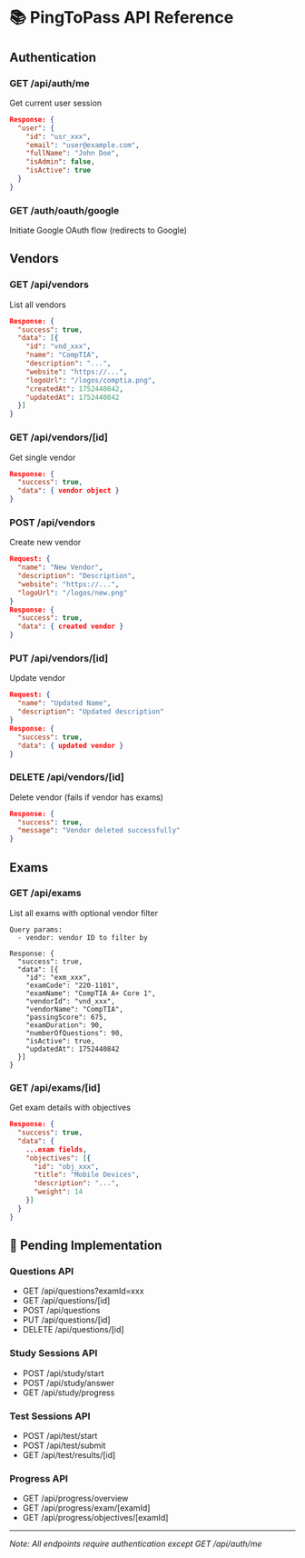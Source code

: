 # 📚 PingToPass API Reference

## Authentication

### GET /api/auth/me
Get current user session
```json
Response: {
  "user": {
    "id": "usr_xxx",
    "email": "user@example.com",
    "fullName": "John Doe",
    "isAdmin": false,
    "isActive": true
  }
}
```

### GET /auth/oauth/google
Initiate Google OAuth flow (redirects to Google)

## Vendors

### GET /api/vendors
List all vendors
```json
Response: {
  "success": true,
  "data": [{
    "id": "vnd_xxx",
    "name": "CompTIA",
    "description": "...",
    "website": "https://...",
    "logoUrl": "/logos/comptia.png",
    "createdAt": 1752440842,
    "updatedAt": 1752440842
  }]
}
```

### GET /api/vendors/[id]
Get single vendor
```json
Response: {
  "success": true,
  "data": { vendor object }
}
```

### POST /api/vendors
Create new vendor
```json
Request: {
  "name": "New Vendor",
  "description": "Description",
  "website": "https://...",
  "logoUrl": "/logos/new.png"
}
Response: {
  "success": true,
  "data": { created vendor }
}
```

### PUT /api/vendors/[id]
Update vendor
```json
Request: {
  "name": "Updated Name",
  "description": "Updated description"
}
Response: {
  "success": true,
  "data": { updated vendor }
}
```

### DELETE /api/vendors/[id]
Delete vendor (fails if vendor has exams)
```json
Response: {
  "success": true,
  "message": "Vendor deleted successfully"
}
```

## Exams

### GET /api/exams
List all exams with optional vendor filter
```
Query params:
  - vendor: vendor ID to filter by

Response: {
  "success": true,
  "data": [{
    "id": "exm_xxx",
    "examCode": "220-1101",
    "examName": "CompTIA A+ Core 1",
    "vendorId": "vnd_xxx",
    "vendorName": "CompTIA",
    "passingScore": 675,
    "examDuration": 90,
    "numberOfQuestions": 90,
    "isActive": true,
    "updatedAt": 1752440842
  }]
}
```

### GET /api/exams/[id]
Get exam details with objectives
```json
Response: {
  "success": true,
  "data": {
    ...exam fields,
    "objectives": [{
      "id": "obj_xxx",
      "title": "Mobile Devices",
      "description": "...",
      "weight": 14
    }]
  }
}
```

## 🚧 Pending Implementation

### Questions API
- GET /api/questions?examId=xxx
- GET /api/questions/[id]
- POST /api/questions
- PUT /api/questions/[id]
- DELETE /api/questions/[id]

### Study Sessions API
- POST /api/study/start
- POST /api/study/answer
- GET /api/study/progress

### Test Sessions API
- POST /api/test/start
- POST /api/test/submit
- GET /api/test/results/[id]

### Progress API
- GET /api/progress/overview
- GET /api/progress/exam/[examId]
- GET /api/progress/objectives/[examId]

---

*Note: All endpoints require authentication except GET /api/auth/me*